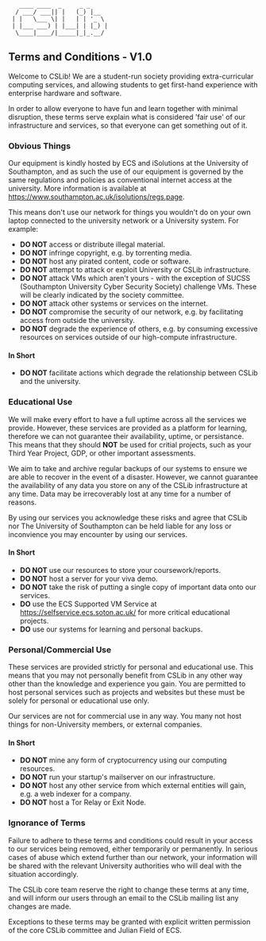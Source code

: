 ```
   ____ ____  _     _ _     
  / ___/ ___|| |   (_) |__  
 | |   \___ \| |   | | '_ \
 | |___ ___) | |___| | |_) |
  \____|____/|_____|_|_.__/
```

## Terms and Conditions - V1.0

Welcome to CSLib! We are a student-run society providing extra-curricular computing services, and allowing students to get first-hand experience with enterprise hardware and software.

In order to allow everyone to have fun and learn together with minimal disruption, these terms serve explain what is considered 'fair use' of our infrastructure and services, so that everyone can get something out of it.


### Obvious Things

Our equipment is kindly hosted by ECS and iSolutions at the University of Southampton, and as such the use of our equipment is governed by the same regulations and policies as conventional internet access at the university.
More information is available at https://www.southampton.ac.uk/isolutions/regs.page.

This means don't use our network for things you wouldn't do on your own laptop connected to the university network or a University system.
For example:

* **DO NOT** access or distribute illegal material.
* **DO NOT** infringe copyright, e.g. by torrenting media.
* **DO NOT** host any pirated content, code or software.
* **DO NOT** attempt to attack or exploit University or CSLib infrastructure.
* **DO NOT** attack VMs which aren't yours - with the exception of SUCSS (Southampton University Cyber Security Society) challenge VMs. These will be clearly indicated by the society committee.
* **DO NOT** attack other systems or services on the internet.
* **DO NOT** compromise the security of our network, e.g. by facilitating access from outside the university.
* **DO NOT** degrade the experience of others, e.g. by consuming excessive resources on services outside of our high-compute infrastructure.

#### In Short
* **DO NOT** facilitate actions which degrade the relationship between CSLib and the university.



### Educational Use

We will make every effort to have a full uptime across all the services we provide.
However, these services are provided as a platform for learning, therefore we can not guarantee their availability, uptime, or persistance.
This means that they should **NOT** be used for critial projects, such as your Third Year Project, GDP, or other important assessments.

We aim to take and archive regular backups of our systems to ensure we are able to recover in the event of a disaster.
However, we cannot guarantee the availability of any data you store on any of the CSLib infrastructure at any time.
Data may be irrecoverably lost at any time for a number of reasons.

By using our services you acknowledge these risks and agree that CSLib nor The University of Southampton can be held liable for any loss or inconvience you may encounter by using our services.

#### In Short
* **DO NOT** use our resources to store your coursework/reports.
* **DO NOT** host a server for your viva demo.
* **DO NOT** take the risk of putting a single copy of important data onto our services.
* **DO** use the ECS Supported VM Service at https://selfservice.ecs.soton.ac.uk/ for more critical educational projects.
* **DO** use our systems for learning and personal backups.



### Personal/Commercial Use

These services are provided strictly for personal and educational use.
This means that you may not personally benefit from CSLib in any other way other than the knowledge and experience you gain.
You are permitted to host personal services such as projects and websites but these must be solely for personal or educational use only.

Our services are not for commercial use in any way.
You many not host things for non-University members, or external companies.

#### In Short
* **DO NOT** mine any form of cryptocurrency using our computing resources.
* **DO NOT** run your startup's mailserver on our infrastructure.
* **DO NOT** host any other service from which external entities will gain, e.g. a web indexer for a company.
* **DO NOT** host a Tor Relay or Exit Node.


### Ignorance of Terms

Failure to adhere to these terms and conditions could result in your access to our services being removed, either temporarily or permanently.
In serious cases of abuse which extend further than our network, your information will be shared with the relevant University authorities who will deal with the situation accordingly.

The CSLib core team reserve the right to change these terms at any time, and will inform our users through an email to the CSLib mailing list any changes are made.

Exceptions to these terms may be granted with explicit written permission of the core CSLib committee and Julian Field of ECS.
